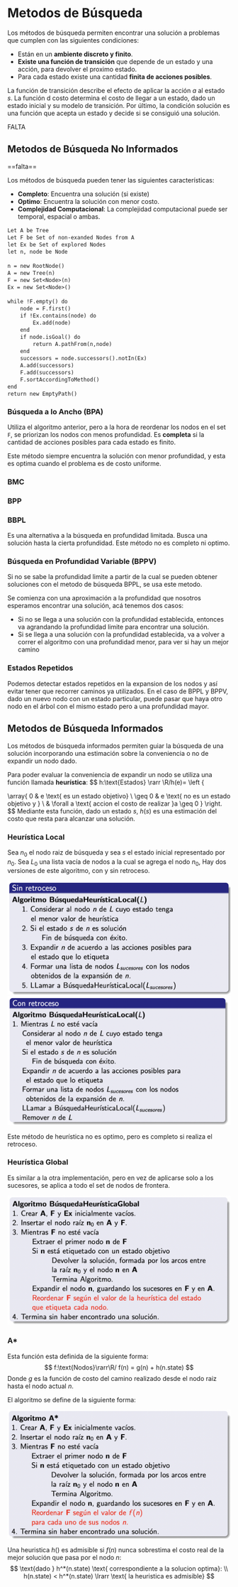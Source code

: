 # Metodos de Búsqueda

Los métodos de búsqueda permiten encontrar una solución a problemas que cumplen con las siguientes condiciones:

- Están en un **ambiente discreto y finito**.
- **Existe una función de transición** que depende de un estado y una acción, para devolver el proximo estado.
- Para cada estado existe una cantidad **finita de acciones posibles**.

La función de transición describe el efecto de aplicar la acción $a$ al estado $s$. La función d costo determina el costo de llegar a un estado, dado un estado inicial y su modelo de transición. Por último, la condición solución es una función que acepta un estado y decide si se consiguió una solución.

FALTA



## Metodos de Búsqueda No Informados

==falta==

Los métodos de búsqueda pueden tener las siguientes características:

- **Completo**: Encuentra una solución (si existe)
- **Optimo**: Encuentra la solución con menor costo.
- **Complejidad Computacional**: La complejidad computacional puede ser temporal, espacial o ambas.

```pseudocode
Let A be Tree
Let F be Set of non-exanded Nodes from A
let Ex be Set of explored Nodes
let n, node be Node

n = new RootNode()
A = new Tree(n)
F = new Set<Node>(n)
Ex = new Set<Node>()

while !F.empty() do
	node = F.first()
	if !Ex.contains(node) do
		Ex.add(node)
	end
	if node.isGoal() do
		return A.pathFrom(n,node)
	end
	successors = node.successors().notIn(Ex)
	A.add(successors)
	F.add(successors)
	F.sortAccordingToMethod()
end
return new EmptyPath()
```

### Búsqueda a lo Ancho (BPA)

Utiliza el algoritmo anterior, pero a la hora de reordenar los nodos en el set `F`, se priorizan los nodos con menos profundidad. Es **completa** si la cantidad de acciones posibles para cada estado es finito. 

Este método siempre encuentra la solución con menor profundidad, y esta es optima cuando el problema es de costo uniforme.

### BMC



### BPP



### BBPL

Es una alternativa a la búsqueda en profundidad limitada. Busca una solución hasta la cierta profundidad. Este método no es completo ni optimo.

### Búsqueda en Profundidad Variable (BPPV)

Si no se sabe la profundidad limite a partir de la cual se pueden obtener soluciones con el metodo de búsqueda BPPL, se usa este metodo. 

Se comienza con una aproximación a la profundidad que nosotros esperamos encontrar una solución, acá tenemos dos casos:

- Si no se llega a una solución con la profundidad establecida, entonces va agrandando la profundidad limite para encontrar una solución.
- Si se llega a una solución con la profundidad establecida, va a volver a correr el algoritmo con una profundidad menor, para ver si hay un mejor camino

### Estados Repetidos

Podemos detectar estados repetidos en la expansion de los nodos y así evitar tener que recorrer caminos ya utilizados. En el caso de BPPL y BPPV, dado un nuevo nodo con un estado particular, puede pasar que haya otro nodo en el árbol con el mismo estado pero a una profundidad mayor.

## Metodos de Búsqueda Informados

Los métodos de búsqueda informados permiten guiar la búsqueda de una solución incorporando una estimación sobre la conveniencia o no de expandir un nodo dado.

Para poder evaluar la conveniencia de expandir un nodo se utiliza una función llamada **heurística**:
$$
h:\text{Estados} \rarr \R/h(e)= \left \{ 

\array{
0 & e \text{ es un estado objetivo} \\
\geq 0 & e \text{ no es un estado objetivo y } \\ & \forall a \text{ accion el costo de realizar }a \geq 0
}
\right.
$$
Mediante esta función, dado un estado $s$, $h(s)$ es una estimación del costo que resta para alcanzar una solución. 

### Heurística Local

Sea $n_0$ el nodo raiz de búsqueda y sea $s$ el estado inicial representado por $n_0$. Sea $L_0$ una lista vacía de nodos a la cual se agrega el nodo $n_0$, Hay dos versiones de este algoritmo, con y sin retroceso.

<img src="Resources/02 - Metodos de Busqueda/Screen Shot 2022-03-08 at 11.01.07.png" alt="Screen Shot 2022-03-08 at 11.01.07" style="zoom:50%;" />

<img src="Resources/02 - Metodos de Busqueda/Screen Shot 2022-03-08 at 11.01.23.png" alt="Screen Shot 2022-03-08 at 11.01.23" style="zoom:50%;" />

Este método de heurística no es optimo, pero es completo si realiza el retroceso.

### Heurística Global

Es similar a la otra implementación, pero en vez de aplicarse solo a los sucesores, se aplica a todo el set de nodos de frontera.

<img src="Resources/02 - Metodos de Busqueda/Screen Shot 2022-03-08 at 11.03.41.png" alt="Screen Shot 2022-03-08 at 11.03.41" style="zoom:50%;" />

### A*

Esta función esta definida de la siguiente forma:
$$
f:\text{Nodos}\rarr\R/ f(n) = g(n) + h(n.state)
$$
Donde $g$ es la función de costo del camino realizado desde el nodo raiz hasta el nodo actual $n$. 

El algoritmo se define de la siguiente forma:

<img src="Resources/02 - Metodos de Busqueda/Screen Shot 2022-03-08 at 11.11.53.png" alt="Screen Shot 2022-03-08 at 11.11.53" style="zoom:50%;" />

Una heuristica $h()$ es admisible si $f(n)$ nunca sobrestima el costo real de la mejor solución que pasa por el nodo $n$:
$$
\text{dado } h^*(n.state) \text{ correspondiente a la solucion optima}: \\
h(n.state) < h^*(n.state) \lrarr \text{ la heuristica es admisible}
$$
